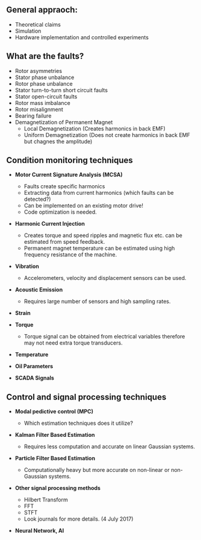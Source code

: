 ## General appraoch:

- Theoretical claims
- Simulation
- Hardware implementation and controlled experiments

## What are the faults?

- Rotor asymmetries
- Stator phase unbalance
- Rotor phase unbalance
- Stator turn-to-turn short circuit faults
- Stator open-circuit faults
- Rotor mass imbalance
- Rotor misalignment
- Bearing failure
- Demagnetization of Permanent Magnet
	- Local Demagnetization (Creates harmonics in back EMF)
	- Uniform Demagnetization (Does not create harmonics in back EMF but chagnes the amplitude)

## Condition monitoring techniques

- **Motor Current Signature Analysis (MCSA)**
	- Faults create specific harmonics
	- Extracting data from current harmonics (which faults can be detected?)
	- Can be implemented on an existing motor drive!
	- Code optimization is needed.
	
- **Harmonic Current Injection**
	- Creates torque and speed ripples and magnetic flux etc. can be estimated from speed feedback.
	- Permanent magnet temperature can be estimated using high frequency resistance of the machine.
	
- **Vibration**
	- Accelerometers, velocity and displacement sensors can be used.
- **Acoustic Emission**
	- Requires large number of sensors and high sampling rates.
- **Strain**
- **Torque**
	- Torque signal can be obtained from electrical variables therefore may not need extra torque transducers.
- **Temperature**
- **Oil Parameters**
- **SCADA Signals**
	
## Control and signal processing techniques

- **Modal pedictive control (MPC)**
	- Which estimation techniques does it utilize?
	
- **Kalman Filter Based Estimation**
	- Requires less computation and accurate on linear Gaussian systems.
	
- **Particle Filter Based Estimation**
	- Computationally heavy but more accurate on non-linear or non-Gaussian systems.
	
- **Other signal processing methods**
	- Hilbert Transform
	- FFT
	- STFT
	- Look journals for more details. (4 July 2017)
	
- **Neural Network, AI**
